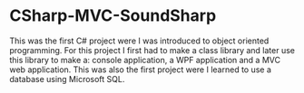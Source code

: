 # CSharp-MVC-SoundSharp
This was the first C# project were I was introduced to object oriented programming. 
For this project I first had to make a class library and later use this library to make a: console application, a WPF application and a MVC web application. 
This was also the first project were I learned to use a database using Microsoft SQL.
